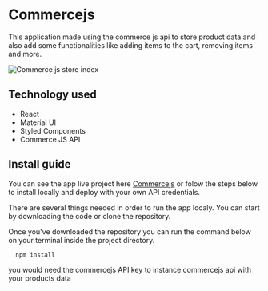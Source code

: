 # Commercejs
This application made using the commerce js api to store product data and also add some functionalities like adding items to the cart, removing items and more.

![Commerce js store index](https://res.cloudinary.com/emanueltejada/image/upload/v1618505015/Test/Screenshot_1_hhzfok.png)


## Technology used
  
  * React
  * Material UI
  * Styled Components
  * Commerce JS API

## Install guide
  
  You can see the app live project here [Commercejs](https://shopping-cart.emanueltejada.site/) or folow the steps below to install locally and deploy 
  with your own API credentials.
  
  There are several things needed in order to run the app localy. 
  You can start by downloading the code or clone the repository.
  
  Once you've downloaded the repository you can run the command below on your terminal inside the project directory.
  
  ```javascript
    npm install
  ```
  
  you would need the commercejs API key to instance commercejs api with your products data
  

